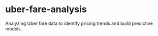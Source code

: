 # uber-fare-analysis
Analyzing Uber fare data to identify pricing trends and build predictive models.
